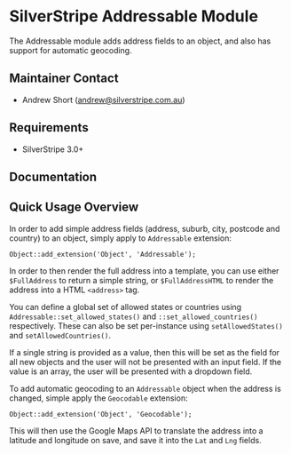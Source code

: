 SilverStripe Addressable Module
===============================

The Addressable module adds address fields to an object, and also has support
for automatic geocoding.

Maintainer Contact
------------------
*  Andrew Short (<andrew@silverstripe.com.au>)

Requirements
------------
*  SilverStripe 3.0+

Documentation
-------------

Quick Usage Overview
--------------------

In order to add simple address fields (address, suburb, city, postcode and
country) to an object, simply apply to `Addressable` extension:

    Object::add_extension('Object', 'Addressable');

In order to then render the full address into a template, you can use either
`$FullAddress` to return a simple string, or `$FullAddressHTML` to render
the address into a HTML `<address>` tag.

You can define a global set of allowed states or countries using
`Addressable::set_allowed_states()` and `::set_allowed_countries()`
respectively. These can also be set per-instance using `setAllowedStates()` and
`setAllowedCountries()`.

If a single string is provided as a value, then this will be set as the field
for all new objects and the user will not be presented with an input field. If
the value is an array, the user will be presented with a dropdown field.

To add automatic geocoding to an `Addressable` object when the address is
changed, simple apply the `Geocodable` extension:

    Object::add_extension('Object', 'Geocodable');

This will then use the Google Maps API to translate the address into a latitude
and longitude on save, and save it into the `Lat` and `Lng` fields.